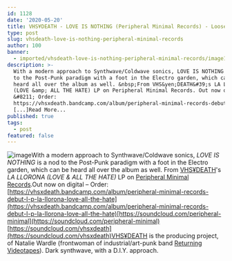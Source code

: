 ```yaml
---
id: 1128
date: '2020-05-20'
title: VHS¥DEATH - LOVE IS NOTHING (Peripheral Minimal Records) - Loose Lips
type: post
slug: vhsdeath-love-is-nothing-peripheral-minimal-records
author: 100
banner:
  - imported/vhsdeath-love-is-nothing-peripheral-minimal-records/image1128.jpeg
description: >-
  With a modern approach to Synthwave/Coldwave sonics, LOVE IS NOTHING is a nod
  to the Post-Punk paradigm with a foot in the Electro garden, which can be
  heard all over the album as well. &nbsp;From VHS&yen;DEATH&#39;s LA LLORONA
  (LOVE &amp; ALL THE HATE) LP on Peripheral Minimal Records. Out now on digital
  &#8211; Order:
  https://vhsxdeath.bandcamp.com/album/peripheral-minimal-records-debut-l-p-la-llorona-love-all-the-hate
  [...]Read More...
published: true
tags:
  - post
featured: false
---
```

![image](../imported/vhsdeath-love-is-nothing-peripheral-minimal-records/image1128.jpeg)With a modern approach to Synthwave/Coldwave sonics, _LOVE IS NOTHING_ is a nod to the Post-Punk paradigm with a foot in the Electro garden, which can be heard all over the album as well. From [VHS¥DEATH](https://vhsxdeath.bandcamp.com/)'s _LA LLORONA (LOVE & ALL THE HATE)_ LP on [Peripheral Minimal Records](https://www.peripheralminimal.com/).Out now on digital – Order: [](https://vhsxdeath.bandcamp.com/album/peripheral-minimal-records-debut-l-p-la-llorona-love-all-the-hate)[https://vhsxdeath.bandcamp.com/album/peripheral-minimal-records-debut-l-p-la-llorona-love-all-the-hate](https://vhsxdeath.bandcamp.com/album/peripheral-minimal-records-debut-l-p-la-llorona-love-all-the-hate)[https://soundcloud.com/peripheral-minimal](https://soundcloud.com/peripheral-minimal)  
[](https://soundcloud.com/vhsxdeath)[https://soundcloud.com/vhsxdeath](https://soundcloud.com/vhsxdeath)VHS¥DEATH is the producing project, of Natalie Wardle (frontwoman of industrial/art-punk band [Returning Videotapes](https://returningvideotapes.bandcamp.com/)). Dark synthwave, with a D.I.Y. approach.